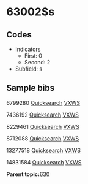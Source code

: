 # 63002$s

## Codes

-   Indicators
    -   First: 0
    -   Second: 2
-   Subfield: s

## Sample bibs

6799280 [Quicksearch](https://search.library.yale.edu/catalog/6799280) [VXWS](http://prodorbis.library.yale.edu:7014/vxws/GetHoldingsService?bibId=6799280)

7436192 [Quicksearch](https://search.library.yale.edu/catalog/7436192) [VXWS](http://prodorbis.library.yale.edu:7014/vxws/GetHoldingsService?bibId=7436192)

8229461 [Quicksearch](https://search.library.yale.edu/catalog/8229461) [VXWS](http://prodorbis.library.yale.edu:7014/vxws/GetHoldingsService?bibId=8229461)

8712088 [Quicksearch](https://search.library.yale.edu/catalog/8712088) [VXWS](http://prodorbis.library.yale.edu:7014/vxws/GetHoldingsService?bibId=8712088)

13277518 [Quicksearch](https://search.library.yale.edu/catalog/13277518) [VXWS](http://prodorbis.library.yale.edu:7014/vxws/GetHoldingsService?bibId=13277518)

14831584 [Quicksearch](https://search.library.yale.edu/catalog/14831584) [VXWS](http://prodorbis.library.yale.edu:7014/vxws/GetHoldingsService?bibId=14831584)

**Parent topic:**[630](../../tags/630/630.md)

